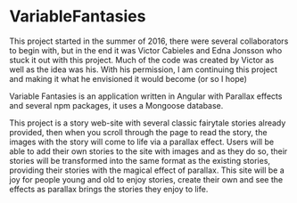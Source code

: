 # VariableFantasies

This project started in the summer of 2016, there were several collaborators to begin with, but in the end it was Victor Cabieles and Edna Jonsson who stuck it out with this project. Much of the code was created by Victor as well as the idea was his. With his permission, I am continuing this project and making it what he envisioned it would become (or so I hope)

Variable Fantasies is an application written in Angular with Parallax effects and several npm packages, it uses a Mongoose database.

This project is a story web-site with several classic fairytale stories already provided, then when you scroll through the page to read the story, the images with the story will come to life via a parallax effect. Users will be able to add their own stories to the site with images and as they do so, their stories will be transformed into the same format as the existing stories, providing their stories with the magical effect of parallax. This site will be a joy for people young and old to enjoy stories, create their own and see the effects as parallax brings the stories they enjoy to life.